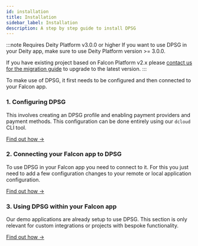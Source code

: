 ```yaml
---
id: installation
title: Installation
sidebar_label: Installation
description: A step by step guide to install DPSG
---
```


:::note Requires Deity Platform v3.0.0 or higher
If you want to use DPSG in your Deity app, make sure to use Deity Platform version >= 3.0.0.

If you have existing project based on Falcon Platform v2.x please [contact us for the migration guide](/docs/platform/support/contact) to upgrade to the latest version.
:::

To make use of DPSG, it first needs to be configured and then connected to your Falcon app.

### 1. Configuring DPSG 

This involves creating an DPSG profile and enabling payment providers and payment methods.
This configuration can be done entirely using our `dcloud` CLI tool.

[Find out how →](config)

### 2. Connecting your Falcon app to DPSG

To use DPSG in your Falcon app you need to connect to it. For this you just need to add a few configuration changes to your remote or local application configuration.

[Find out how →](connect)

### 3. Using DPSG within your Falcon app

Our demo applications are already setup to use DPSG. This section is only relevant for custom integrations or projects with bespoke functionality.

[Find out how →](../usage/overview)
